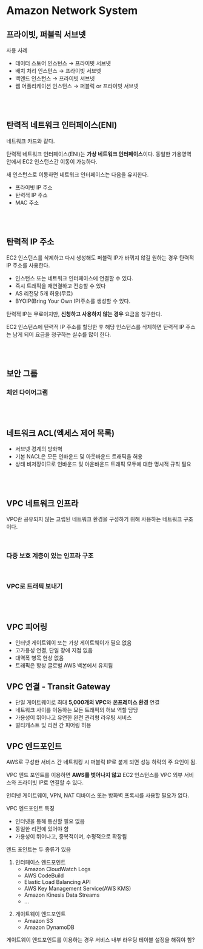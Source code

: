 # Amazon Network System

## 프라이빗, 퍼블릭 서브넷
<p>사용 사례</p>
<p>

- 데이터 스토어 인스턴스 → 프라이빗 서브넷
- 배치 처리 인스턴스 → 프라이빗 서브넷
- 백엔드 인스턴스 → 프라이빗 서브넷
- 웹 어플리케이션 인스턴스 → 퍼블릭 or 프라이빗 서브넷
</p>

<br><br>

## 탄력적 네트워크 인터페이스(ENI)
<p>네트워크 카드와 같다.</p>
<p>

탄력적 네트워크 인터페이스(ENI)는 **가상 네트워크 인터페이스**이다. 동일한 가용영역 안에서 EC2 인스턴스간 이동이 가능하다.</p>
<p>

새 인스턴스로 이동하면 네트워크 인터페이스는 다음을 유지한다.
- 프라이빗 IP 주소
- 탄력적 IP 주소
- MAC 주소
</p>

<br><br>

## 탄력적 IP 주소
<p>

EC2 인스턴스를 삭제하고 다시 생성해도 퍼블릭 IP가 바뀌지 않길 원하는 경우 탄력적 IP 주소를 사용한다.
</p>
<p>

- 인스턴스 또는 네트워크 인터페이스에 연결할 수 있다.
- 즉시 트래픽을 재연결하고 전송할 수 있다
- AS 리전당 5개 허용(무료)
- BYOIP(Bring Your Own IP)주소를 생성할 수 있다.
</p>
<p>

탄력적 IP는 무료이지만, **신청하고 사용하지 않는 경우** 요금을 청구한다.
</p>
<p>EC2 인스턴스에 탄력적 IP 주소를 할당한 후 해당 인스턴스를 삭제하면 탄력적 IP 주소는 남게 되어 요금을 청구하는 실수를 많이 한다.</p>

<br><br>

## 보안 그룹
### 체인 다이어그램

<br><br>

## 네트워크 ACL(엑세스 제어 목록)
<p>

- 서브넷 경계의 방화벽
- 기본 NACL은 모든 인바운드 및 아웃바운드 트래픽을 허용
- 상태 비저장이므로 인바운드 및 아운바운드 트래픽 모두에 대한 명시적 규칙 필요
</p>

<br><br>

## VPC 네트워크 인프라
<p>VPC란 공유되지 않는 고립된 네트워크 환경을 구성하기 위해 사용하는 네트워크 구조이다.</p>

<br>

### 다중 보호 계층이 있는 인프라 구조

<br>

### VPC로 트래픽 보내기

<br><br>

## VPC 피어링
<p>

- 인터넷 게이트웨이 또는 가상 게이트웨이가 필요 없음
- 고가용성 연결, 단일 장애 지점 없음
- 대역폭 병목 현상 없음
- 트래픽은 항상 글로벌 AWS 백본에서 유지됨
</p>

## VPC 연결 - Transit Gateway
<p>

- 단일 게이트웨이로 최대 **5,000개의 VPC**와 **온프레미스 환경** 연결
- 네트워크 사이를 이동하는 모든 트래픽의 허브 역할 담당
- 가용성이 뛰어나고 유연한 완전 관리형 라우팅 서비스
- 멀티캐스트 및 리전 간 피어링 허용
</p>

## VPC 엔드포인트
<p>AWS로 구성한 서비스 간 네트워킹 시 퍼블릭 IP로 붙게 되면 성능 하락의 주 요인이 됨.</p>
<p>

VPC 엔드 포인트를 이용하면 **AWS를 벗어나지 않고** EC2 인스턴스를 VPC 외부 서비스와 프라이빗 IP로 연결할 수 있다.</p>
<p>인터넷 게이트웨이, VPN, NAT 디바이스 또는 방화벽 프록시를 사용할 필요가 없다.</p>
<p>VPC 엔드포인트 특징</p>
<p>

- 인터넷을 통해 통신할 필요 없음
- 동일한 리전에 있어야 함
- 가용성이 뛰어나고, 중복적이며, 수평적으로 확장됨
</p>

<p>엔드 포인트는 두 종류가 있음</p>
<p>

1. 인터페이스 엔드포인트
    - Amazon CloudWatch Logs
    - AWS CodeBuild
    - Elastic Load Balancing API
    - AWS Key Management Service(AWS KMS)
    - Amazon Kinesis Data Streams
    - ...
</p>
<p>

2. 게이트웨이 엔드포인트
    - Amazon S3
    - Amazon DynamoDB
</p>
<p>게이트웨이 엔드포인트를 이용하는 경우 서비스 내부 라우팅 테이블 설정을 해줘야 함?</p>